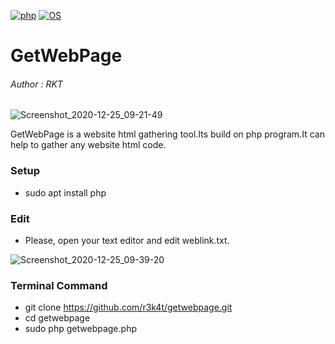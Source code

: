 [![php](https://img.shields.io/badge/PHP-7-blue.svg)](https://www.php.net/releases/index.php)
[![OS](https://img.shields.io/badge/Tested%20On-Linux-blue.svg)](https://en.wikipedia.org/wiki/Linux)


# GetWebPage

<h6>Author : RKT</h6>


![Screenshot_2020-12-25_09-21-49](https://user-images.githubusercontent.com/69615463/103118240-05b84a80-4694-11eb-8425-0c884d9741d1.png)


GetWebPage is a website html gathering tool.Its build on php program.It can help to gather any website html code.


### Setup ###

+ sudo apt install php

### Edit ###

+ Please, open your text editor and edit weblink.txt.

![Screenshot_2020-12-25_09-39-20](https://user-images.githubusercontent.com/69615463/103118524-4c5a7480-4695-11eb-9f42-0403c3205dc2.png)

### Terminal Command ###

+ git clone https://github.com/r3k4t/getwebpage.git
+ cd getwebpage
+ sudo php getwebpage.php




